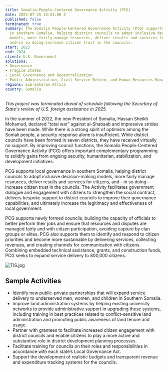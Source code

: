 ```yaml
---
title: Somalia—People-Centered Governance Activity (PCG)
date: 2023-07-25 13:51:00 Z
published: false
terminated: true
summary: The Somalia People-Centered Governance Activity (PCG) supports local governance
  in southern Somalia, helping district councils to adopt inclusive decision-making
  models, more fairly manage resources, deliver results and services for citizens,
  and—in so doing—increase citizen trust in the councils.
start: 2023
end: 2024
client: U.S. Government
solutions:
- Governance
- Fragile States
- Local Governance and Decentralization
- Public Administration, Civil Service Reform, and Human Resources Management
regions: Sub-Saharan Africa
country: Somalia
---
```


<aside><em>This project was terminated ahead of schedule following the Secretary of State's review of U.S. foreign assistance in 2025.</em></aside>

In the summer of 2022, the new President of Somalia, Hassan Sheikh Mohamud, declared “total war” against al-Shabaab and impressive strides have been made. While there is a strong spirit of optimism among the Somali people, a security response alone is insufficient. While district councils have been formed in seven districts, they have received virtually no support. By improving council functions, the Somalia People-Centered Governance Activity (PCG) offers important complementary programming to solidify gains from ongoing security, humanitarian, stabilization, and development initiatives.

PCG supports local governance in southern Somalia, helping district councils to adopt inclusive decision-making models, more fairly manage resources, deliver results and services for citizens, and—in so doing—increase citizen trust in the councils. The Activity facilitates government dialogue and engagement with citizens to strengthen the social contract, delivers bespoke support to district councils to improve their governance capabilities, and ultimately increase the legitimacy and effectiveness of local government.

PCG supports newly formed councils, building the capacity of officials to better perform their jobs and ensure that resources and disputes are managed fairly and with citizen participation, avoiding capture by clan groups or elites. PCG also supports them to identify and respond to citizen priorities and become more sustainable by delivering services, collecting revenues, and creating channels for communication with citizens. Combining embedded technical assistance, grants, and construction funds, PCG seeks to expand service delivery to 800,000 citizens.

![TIS.jpg](/uploads/TIS.jpg)

## Sample Activities

* Identify new public-private partnerships that will expand service delivery to underserved men, women, and children in Southern Somalia.
* Improve land administration systems by helping existing university networks to provide administrative support in upgrading these systems, including training in best practices related to conflict-sensitive land administration and promoting public awareness of land tenure and usage.
* Partner with grantees to facilitate increased citizen engagement with district councils and enable citizens to play a more active and substantive role in district development planning processes.
* Facilitate training for councils on their roles and responsibilities in accordance with each state’s Local Governance Act.
* Support the development of realistic budgets and transparent revenue and expenditure tracking systems for the councils.
